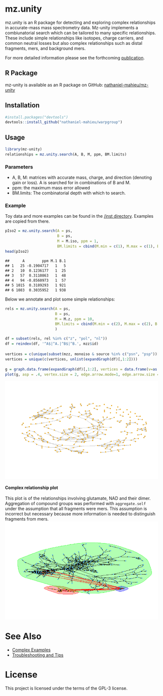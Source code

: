 # mz.unity
mz.unity is an R package for detecting and exploring complex relationships in accurate-mass mass spectrometry data.  Mz-unity implements a combiunatorial search which can be tailored to many specific relationships.  These include simple relationships like isotopes, charge carriers, and common neutral losses but also complex relationships such as distal fragments, mers, and background mers.  

For more detailed information please see the forthcoming [publication](#).

## R Package
mz-unity is available as an R package on GitHub: [nathaniel-mahieu/mz-unity](https://github.com/nathaniel-mahieu/mz-unity)

## Installation
```r
#install.packages("devtools")
devtools::install_github("nathaniel-mahieu/warpgroup")
```

## Usage
```r
library(mz-unity)
relationships = mz.unity.search(A, B, M, ppm, BM.limits)
```

### Parameters
* A, B, M: matrices with accurate mass, charge, and direction (denoting gain or loss).  A is searched for in combinations of B and M.
* ppm: the maximum mass error allowed
* BM.limits: The combinatorial depth with which to search.

### Example
Toy data and more examples can be found in the [/inst directory](/inst/). Examples are copied from there.

```r
pIso2 = mz.unity.search(A = ps, 
                        B = ps, 
                        M = M.iso, ppm = 1, 
                        BM.limits = cbind(M.min = c(1), M.max = c(1), B.n = c(1)))
head(pIso2)
```

```
##      A        ppm M.1 B.1
## 1   25 -0.1904717   1   5
## 2   10  0.1236177   1  25
## 3   57  0.3110863   1  48
## 4   94 -0.8560973   1  57
## 5 1015  0.3189293   1 921
## 6 1083  0.3035952   1 938
```

Below we annotate and plot some simple relationships:

```r
rels = mz.unity.search(A = ps, 
                       B = ps, 
                       M = M.z, ppm = 10, 
                       BM.limits = cbind(M.min = c(2), M.max = c(2), B.n = c(1))
                       )
```

```r
df = subset(rels, rel %in% c("z", "pol", "nl"))
df = reindex(df, '^A$|^A.|^B$|^B.', mzz$id)

vertices = c(unique(subset(mzz, monoiso & source %in% c("psn", "psp"))[,"id"]))
vertices = unique(c(vertices, unlist(expandGraph(df)[,1:2])))

g = graph.data.frame(expandGraph(df)[,1:2], vertices = data.frame(v=as.character(vertices)))
plot(g, asp = .4, vertex.size = 2, edge.arrow.mode=1, edge.arrow.size = 0.3, vertex.label.cex=.6, vertex.frame.color='transparent', vertex.label.color = "transparent")
```

<img src="inst/figure_examples/unnamed-chunk-22-1.png" title="plot of chunk unnamed-chunk-22" alt="plot of chunk unnamed-chunk-22" style="display: block; margin: auto;" />

#### Complex relationship plot
This plot is of the relationships involving glutamate, NAD and their dimer.  Aggregation of compound groups was performed with `aggregate.self` under the assumption that all fragments were mers. This assumption is incorrect but necessary because more information is needed to distinguish fragments from mers.
<img src="inst/figure_examples/unnamed-chunk-26-2.png" title="plot of chunk unnamed-chunk-26" alt="plot of chunk unnamed-chunk-26" style="display: block; margin: auto;" />


# See Also
- [Complex Examples](/inst/examples.md)
- [Troubleshooting and Tips](/inst/troubleshooting.md)

# License
This project is licensed under the terms of the GPL-3 license.